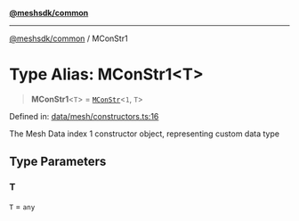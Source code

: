 [**@meshsdk/common**](../README.md)

***

[@meshsdk/common](../globals.md) / MConStr1

# Type Alias: MConStr1\<T\>

> **MConStr1**\<`T`\> = [`MConStr`](MConStr.md)\<`1`, `T`\>

Defined in: [data/mesh/constructors.ts:16](https://github.com/MeshJS/mesh/blob/1abde1553cbd7cf2cf4e40197fc0de9e4a7d0f49/packages/mesh-common/src/data/mesh/constructors.ts#L16)

The Mesh Data index 1 constructor object, representing custom data type

## Type Parameters

### T

`T` = `any`
